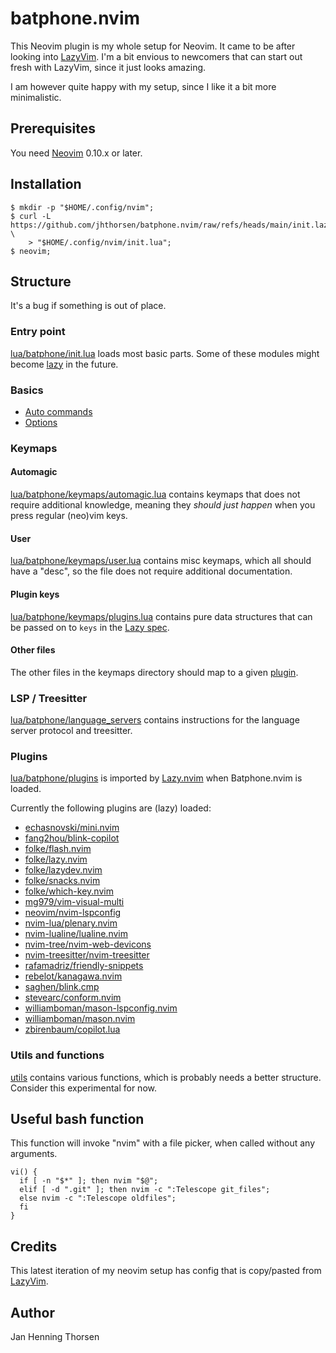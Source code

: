 # batphone.nvim

This Neovim plugin is my whole setup for Neovim. It came to be after looking
into [LazyVim](https://www.lazyvim.org). I'm a bit envious to newcomers that
can start out fresh with LazyVim, since it just looks amazing.

I am however quite happy with my setup, since I like it a bit more minimalistic.

## Prerequisites

You need [Neovim](https://github.com/neovim/neovim/releases) 0.10.x or later.

## Installation

    $ mkdir -p "$HOME/.config/nvim";
    $ curl -L https://github.com/jhthorsen/batphone.nvim/raw/refs/heads/main/init.lazy.lua \
        > "$HOME/.config/nvim/init.lua";
    $ neovim;

## Structure

It's a bug if something is out of place.

### Entry point

[lua/batphone/init.lua](/jhthorsen/batphone.nvim/blob/main/lua/batphone/init.lua)
loads most basic parts. Some of these modules might become
[lazy](https://github.com/folke/lazy.nvim/blob/e5e9bf48211a13d9ee6c1077c88327c49c1ab4a0/lua/lazy/core/plugin.lua#L382) in the future.

### Basics

* [Auto commands](/jhthorsen/batphone.nvim/blob/main/lua/batphone/autocmds.lua)
* [Options](/jhthorsen/batphone.nvim/blob/main/lua/batphone/options.lua)

### Keymaps

#### Automagic

[lua/batphone/keymaps/automagic.lua](/jhthorsen/batphone.nvim/blob/main/lua/batphone/keymaps/automagic.lua)
contains keymaps that does not require additional knowledge, meaning they
*should just happen* when you press regular (neo)vim keys.

#### User

[lua/batphone/keymaps/user.lua](/jhthorsen/batphone.nvim/blob/main/lua/batphone/keymaps/user.lua)
contains misc keymaps, which all should have a "desc", so the file does not
require additional documentation.

#### Plugin keys

[lua/batphone/keymaps/plugins.lua](/jhthorsen/batphone.nvim/blob/main/lua/batphone/keymaps/plugins.lua)
contains pure data structures that can be passed on to `keys`
in the [Lazy spec](https://lazy.folke.io/spec#spec-lazy-loading).

#### Other files

The other files in the keymaps directory should map to a given
[plugin](/jhthorsen/batphone.nvim/tree/main/lua/batphone/plugins).

### LSP / Treesitter

[lua/batphone/language\_servers](/jhthorsen/batphone.nvim/tree/main/lua/batphone/language_servers)
contains instructions for the language server protocol and treesitter.

### Plugins

[lua/batphone/plugins](/jhthorsen/batphone.nvim/tree/main/lua/batphone/plugins)
is imported by [Lazy.nvim](https://lazy.folke.io/usage/structuring#%EF%B8%8F-importing-specs-config--opts)
when Batphone.nvim is loaded.

Currently the following plugins are (lazy) loaded:

- [echasnovski/mini.nvim](https://github.com/echasnovski/mini.nvim)
- [fang2hou/blink-copilot](https://github.com/fang2hou/blink-copilot)
- [folke/flash.nvim](https://github.com/folke/flash.nvim)
- [folke/lazy.nvim](https://github.com/folke/lazy.nvim)
- [folke/lazydev.nvim](https://github.com/folke/lazydev.nvim)
- [folke/snacks.nvim](https://github.com/folke/snacks.nvim)
- [folke/which-key.nvim](https://github.com/folke/which-key.nvim)
- [mg979/vim-visual-multi](https://github.com/mg979/vim-visual-multi)
- [neovim/nvim-lspconfig](https://github.com/neovim/nvim-lspconfig)
- [nvim-lua/plenary.nvim](https://github.com/nvim-lua/plenary.nvim)
- [nvim-lualine/lualine.nvim](https://github.com/nvim-lualine/lualine.nvim)
- [nvim-tree/nvim-web-devicons](https://github.com/nvim-tree/nvim-web-devicons)
- [nvim-treesitter/nvim-treesitter](https://github.com/nvim-treesitter/nvim-treesitter)
- [rafamadriz/friendly-snippets](https://github.com/rafamadriz/friendly-snippets)
- [rebelot/kanagawa.nvim](https://github.com/rebelot/kanagawa.nvim)
- [saghen/blink.cmp](https://github.com/saghen/blink.cmp)
- [stevearc/conform.nvim](https://github.com/stevearc/conform.nvim)
- [williamboman/mason-lspconfig.nvim](https://github.com/williamboman/mason-lspconfig.nvim)
- [williamboman/mason.nvim](https://github.com/williamboman/mason.nvim)
- [zbirenbaum/copilot.lua](https://github.com/zbirenbaum/copilot.lua)

### Utils and functions

[utils](/jhthorsen/batphone.nvim/blob/main/lua/batphone/utils.lua) contains
various functions, which is probably needs a better structure. Consider this
experimental for now.

## Useful bash function

This function will invoke "nvim" with a file picker, when called without any
arguments.

    vi() {
      if [ -n "$*" ]; then nvim "$@";
      elif [ -d ".git" ]; then nvim -c ":Telescope git_files";
      else nvim -c ":Telescope oldfiles";
      fi
    }

## Credits

This latest iteration of my neovim setup has config that is copy/pasted from
[LazyVim](https://www.lazyvim.org).

## Author

Jan Henning Thorsen
